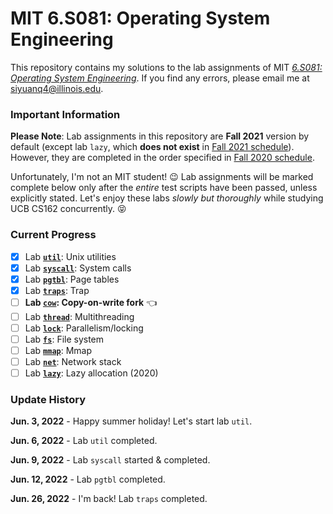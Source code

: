 # MIT 6.S081: Operating System Engineering

This repository contains my solutions to the lab assignments of MIT
[*6.S081: Operating System Engineering*](https://pdos.csail.mit.edu/6.828/2021/schedule.html). If you find any errors, please
email me at siyuanq4@illinois.edu.

### Important Information

**Please Note**: Lab assignments in this repository are **Fall 2021** version by default (except lab `lazy`, which **does not exist**
in [Fall 2021 schedule](https://pdos.csail.mit.edu/6.828/2021/schedule.html)). However, they are completed in the order specified
in [Fall 2020 schedule](https://pdos.csail.mit.edu/6.828/2020/schedule.html).

Unfortunately, I'm not an MIT student! :wink: Lab assignments will be marked complete below only after the *entire* test scripts have been
passed, unless explicitly stated. Let's enjoy these labs *slowly but thoroughly* while studying UCB CS162 concurrently. :stuck_out_tongue_closed_eyes:

### Current Progress

- [x] Lab [**`util`**](https://github.com/Brant-Skywalker/MIT-6.S081/tree/util): Unix utilities
- [x] Lab [**`syscall`**](https://github.com/Brant-Skywalker/MIT-6.S081/tree/syscall): System calls
- [x] Lab [**`pgtbl`**](https://github.com/Brant-Skywalker/MIT-6.S081/tree/pgtbl): Page tables
- [x] Lab [**`traps`**](https://github.com/Brant-Skywalker/MIT-6.S081/tree/traps): Trap
- [ ] **Lab [**`cow`**](https://github.com/Brant-Skywalker/MIT-6.S081/tree/cow): Copy-on-write fork**  :point_left:
- [ ] Lab [**`thread`**](https://github.com/Brant-Skywalker/MIT-6.S081/tree/thread): Multithreading
- [ ] Lab [**`lock`**](https://github.com/Brant-Skywalker/MIT-6.S081/tree/lock): Parallelism/locking
- [ ] Lab [**`fs`**](https://github.com/Brant-Skywalker/MIT-6.S081/tree/fs): File system
- [ ] Lab [**`mmap`**](https://github.com/Brant-Skywalker/MIT-6.S081/tree/mmap): Mmap
- [ ] Lab [**`net`**](https://github.com/Brant-Skywalker/MIT-6.S081/tree/net): Network stack
- [ ] Lab [**`lazy`**](https://github.com/Brant-Skywalker/MIT-6.S081/tree/lazy): Lazy allocation (2020)
<!---
- [x] Lab [**`pgtbl`**](https://github.com/Brant-Skywalker/MIT-6.S081/tree/pgtbl-2020): Page tables (2020)  :warning:
-->

### Update History

**Jun. 3, 2022** - Happy summer holiday! Let's start lab `util`.

**Jun. 6, 2022** - Lab `util` completed.

**Jun. 9, 2022** - Lab `syscall` started & completed.

**Jun. 12, 2022** - Lab `pgtbl` completed.

**Jun. 26, 2022** - I'm back! Lab `traps` completed.

<!---
**Jun. 14, 2022** - Lab `pgtbl` (2020) done. *Not 100% understood.*
-->